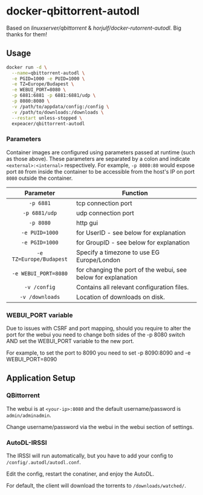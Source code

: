 # docker-qbittorrent-autodl
Based on *linuxserver/qbittorrent* & *horjulf/docker-rutorrent-autodl*. Big thanks for them!

## Usage

```bash
docker run -d \
  --name=qbittorrent-autodl \
  -e PGID=1000 -e PUID=1000 \
  -e TZ=Europe/Budapest \
  -e WEBUI_PORT=8080 \
  -p 6881:6881 -p 6881:6881/udp \
  -p 8080:8080 \
  -v /path/to/appdata/config:/config \
  -v /path/to/downloads:/downloads \
  --restart unless-stopped \
  expeacer/qbittorrent-autodl
```

### Parameters
Container images are configured using parameters passed at runtime (such as those above). These parameters are separated by a colon and indicate `<external>:<internal>` respectively. For example, `-p 8080:80` would expose port `80` from inside the container to be accessible from the host's IP on port `8080` outside the container.

| Parameter | Function |
| :----: | --- |
| `-p 6881` | tcp connection port |
| `-p 6881/udp` | udp connection port |
| `-p 8080` | http gui |
| `-e PUID=1000` | for UserID - see below for explanation |
| `-e PGID=1000` | for GroupID - see below for explanation |
| `-e TZ=Europe/Budapest` | Specify a timezone to use EG Europe/London |
| `-e WEBUI_PORT=8080` | for changing the port of the webui, see below for explanation |
| `-v /config` | Contains all relevant configuration files. |
| `-v /downloads` | Location of downloads on disk. |

### WEBUI_PORT variable

Due to issues with CSRF and port mapping, should you require to alter the port for the webui you need to change both sides of the -p 8080 switch AND set the WEBUI_PORT variable to the new port.  

For example, to set the port to 8090 you need to set -p 8090:8090 and -e WEBUI_PORT=8090

## Application Setup

### QBittorrent

The webui is at `<your-ip>:8080` and the default username/password is `admin/adminadmin`.  

Change username/password via the webui in the webui section of settings.  

### AutoDL-IRSSI

The IRSSI will run automatically, but you have to add your config to `/config/.autodl/autodl.conf`.

Edit the config, restart the conatiner, and enjoy the AutoDL.

For default, the client will download the torrents to `/downloads/watched/`.
